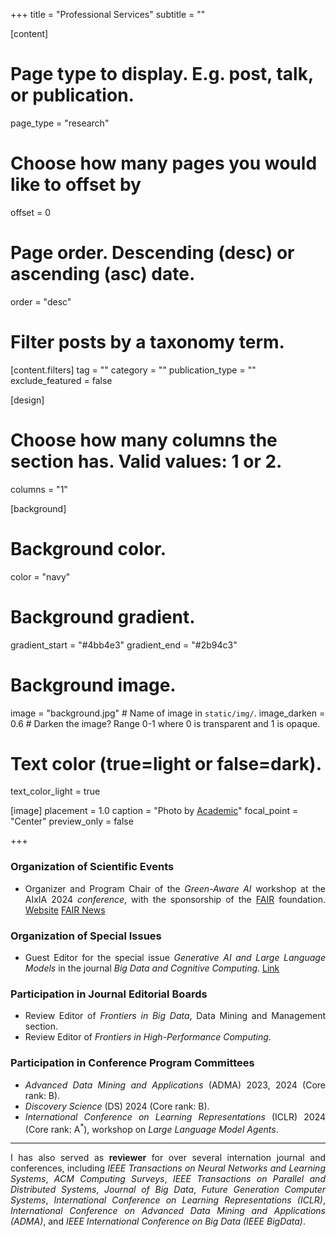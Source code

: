 +++
title = "Professional Services"
subtitle = ""


[content]
  # Page type to display. E.g. post, talk, or publication.
  page_type = "research"
  
  
  # Choose how many pages you would like to offset by
  offset = 0

  # Page order. Descending (desc) or ascending (asc) date.
  order = "desc"

  # Filter posts by a taxonomy term.
  [content.filters]
    tag = ""
    category = ""
    publication_type = ""
    exclude_featured = false

[design]
  # Choose how many columns the section has. Valid values: 1 or 2.
  columns = "1"


[background]
  # Background color.
  color = "navy"
  
  # Background gradient.
  gradient_start = "#4bb4e3"
  gradient_end = "#2b94c3"
  
  # Background image.
  image = "background.jpg"  # Name of image in `static/img/`.
  image_darken = 0.6  # Darken the image? Range 0-1 where 0 is transparent and 1 is opaque.

  # Text color (true=light or false=dark).
  text_color_light = true

[image]
placement = 1.0
caption = "Photo by [Academic](https://sourcethemes.com/academic/)"
focal_point = "Center"
preview_only = false

+++
<div style="text-align: justify">
<h3>Organization of Scientific Events</h3>
        <ul>
            <li>Organizer and Program Chair of the <em>Green-Aware AI</em> workshop at the AIxIA 2024 <em>conference</em>, with the sponsorship of the <a href="https://fondazione-fair.it/" target="_blank">FAIR</a> foundation. <a href="https://sites.google.com/view/greenawareai" target="_blank" class="btn btn-outline-primary my-1 mr-1 btn-sm"><i class="fa fa-globe"></i> Website</a> <a href="https://fondazione-fair.it/evento/green-aware-artificial-intelligence-methods-and-solutions-to-improve-ai-sustainability/" target="_blank" class="btn btn-outline-primary my-1 mr-1 btn-sm"><i class="fa fa-newspaper"></i> FAIR News</a>
</li></ul>

<h3>Organization of Special Issues</h3>
        <ul>
            <li>Guest Editor for the special issue <em>Generative AI and Large Language Models</em> in the journal <em>Big Data and Cognitive Computing</em>. <a href="https://www.mdpi.com/journal/BDCC/special_issues/1XP11D36SD" target="_blank" class="btn btn-outline-primary my-1 mr-1 btn-sm"><i class="fas fa-link mr-1"></i>Link</a>
</li></ul>

<h3>Participation in Journal Editorial Boards</h3>
        <ul>
            <li>Review Editor of <em>Frontiers in Big Data</em>, Data Mining and Management section.</li>
            <li>Review Editor of <em>Frontiers in High-Performance Computing</em>.</li>
        </ul>
        <h3>Participation in Conference Program Committees</h3>
        <ul>
            <li><em>Advanced Data Mining and Applications</em> (ADMA) 2023, 2024 (Core rank: B).</li>
            <li><em>Discovery Science</em> (DS) 2024 (Core rank: B).</li>
            <li><em>International Conference on Learning Representations</em> (ICLR) 2024 (Core rank: A<sup>*</sup>), workshop on <em>Large Language Model Agents</em>.</li>
        </ul>

----

I has also served as <strong>reviewer</strong> for over several internation journal and conferences, including *IEEE Transactions on Neural Networks and Learning Systems*, *ACM Computing Surveys*, *IEEE Transactions on Parallel and Distributed Systems*, *Journal of Big Data*, *Future Generation Computer Systems*, *International Conference on Learning Representations (ICLR)*, *International Conference on Advanced Data Mining and Applications (ADMA)*, and *IEEE International Conference on Big Data (IEEE BigData)*.

